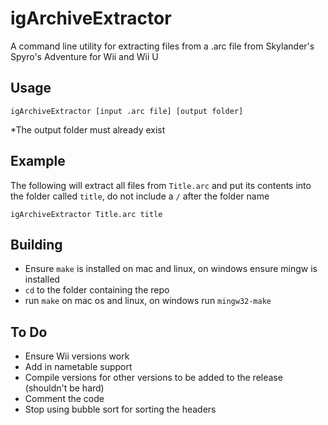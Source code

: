 # igArchiveExtractor
 A command line utility for extracting files from a .arc file from Skylander's Spyro's Adventure for Wii and Wii U 

## Usage

`igArchiveExtractor [input .arc file] [output folder]`

*The output folder must already exist

## Example

The following will extract all files from `Title.arc` and put its contents into the folder called `title`, do not include a `/` after the folder name

`igArchiveExtractor Title.arc title`

## Building
* Ensure `make` is installed on mac and linux, on windows ensure mingw is installed
* `cd` to the folder containing the repo
* run `make` on mac os and linux, on windows run `mingw32-make`

## To Do

* Ensure Wii versions work
* Add in nametable support
* Compile versions for other versions to be added to the release (shouldn't be hard)
* Comment the code
* Stop using bubble sort for sorting the headers